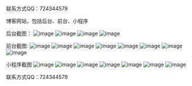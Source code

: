 联系方式QQ：724344579

博客网站，包括后台、前台、小程序

后台截图：
![image](https://github.com/zmd1992219/personal-project-display/assets/37999808/68b62cb5-50fb-464a-a834-f4701efcd1aa)
![image](https://github.com/zmd1992219/personal-project-display/assets/37999808/2cb8ed66-d0aa-466e-9947-1fa9def0b40a)
![image](https://github.com/zmd1992219/personal-project-display/assets/37999808/20445af4-3840-4e09-b64a-c38095f6d783)
![image](https://github.com/zmd1992219/personal-project-display/assets/37999808/17c05d6f-7435-4954-9159-f72d09d4a4fe)

前台截图:
![image](https://github.com/zmd1992219/personal-project-display/assets/37999808/a78d7bb5-0583-46f1-b52f-c25ae51acdca)
![image](https://github.com/zmd1992219/personal-project-display/assets/37999808/8c5aaaa3-c792-4215-b73b-a8d6a6ce85aa)
![image](https://github.com/zmd1992219/personal-project-display/assets/37999808/99704f6c-4ac1-4236-8628-e0adb3bb0ca2)
![image](https://github.com/zmd1992219/personal-project-display/assets/37999808/add23c5c-5535-4cca-9668-fa9a3a35c8a3)
![image](https://github.com/zmd1992219/personal-project-display/assets/37999808/e7a2bc38-f553-400b-ad00-7524e50ac9f0)
![image](https://github.com/zmd1992219/personal-project-display/assets/37999808/ee9c2874-fdb3-4b72-a325-5f3ecd613100)
![image](https://github.com/zmd1992219/personal-project-display/assets/37999808/bce241ee-7573-455d-8d32-146586ef38fc)
![image](https://github.com/zmd1992219/personal-project-display/assets/37999808/c94a7508-699c-4df8-8249-3d864d7a910d)

小程序截图
![image](https://github.com/zmd1992219/personal-project-display/assets/37999808/906ed898-76f2-4b80-8337-7f1584e85030)
![image](https://github.com/zmd1992219/personal-project-display/assets/37999808/da4385ed-ca7d-442f-abe5-90b140fbb1a1)
![image](https://github.com/zmd1992219/personal-project-display/assets/37999808/902c33ac-8691-4245-9340-92440493d30a)
![image](https://github.com/zmd1992219/personal-project-display/assets/37999808/7069662c-c2bf-4ba4-bb8d-23ee3058e8bb)
![image](https://github.com/zmd1992219/personal-project-display/assets/37999808/42e9636b-9196-4304-bd46-74568a7bdb9d)
![image](https://github.com/zmd1992219/personal-project-display/assets/37999808/4fb96a97-7061-47a3-9619-0ab2807d0a24)
![image](https://github.com/zmd1992219/personal-project-display/assets/37999808/914349da-da54-4c58-ba94-1539f3a7fd49)

联系方式QQ：724344579
